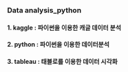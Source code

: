 ### Data analysis_python

#### 1. kaggle : 파이썬을 이용한 캐글 데이터 분석
#### 2. python : 파이썬을 이용한 데이터분석
#### 3. tableau : 태블로를 이용한 데이터 시각화
